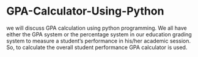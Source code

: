 # GPA-Calculator-Using-Python
we will discuss GPA calculation using python programming. We all have either the GPA system or the percentage system in our education grading system to measure a student’s performance in his/her academic session. So, to calculate the overall student performance GPA calculator is used.
